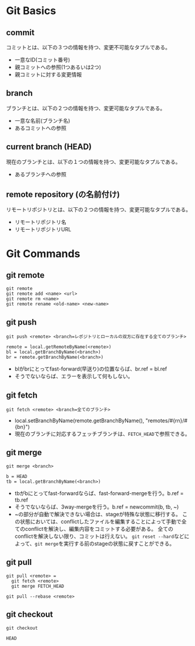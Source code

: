 # Git Basics

## commit
コミットとは、以下の３つの情報を持つ、変更不可能なタプルである。
* 一意なID(コミット番号)
* 親コミットへの参照(1つあるいは2つ)
* 親コミットに対する変更情報

## branch
ブランチとは、以下の２つの情報を持つ、変更可能なタプルである。
* 一意な名前(ブランチ名)
* あるコミットへの参照

## current branch (HEAD)
現在のブランチとは、以下の１つの情報を持つ、変更可能なタプルである。
* あるブランチへの参照

## remote repository (の名前付け)
リモートリポジトリとは、以下の２つの情報を持つ、変更可能なタプルである。
* リモートリポジトリ名
* リモートリポジトリURL

# Git Commands

## git remote
```
git remote
git remote add <name> <url>
git remote rm <name>
git remote rename <old-name> <new-name>
```

## git push
```
git push <remote> <branch=レポジトリとローカルの双方に存在する全てのブランチ>

remote = local.getRemoteByName(<remote>)
bl = local.getBranchByName(<branch>)
br = remote.getBranchByName(<branch>)
```
* blがbrにとってfast-forward(早送り)の位置ならば、br.ref = bl.ref
* そうでないならば、エラーを表示して何もしない。

## git fetch
```
git fetch <remote> <branch=全てのブランチ>
```
* local.setBranchByName(remote.getBranchByName(<branch>), "remotes/#{rn}/#{bn}")
* 現在のブランチに対応するフェッチブランチは、`FETCH_HEAD`で参照できる。

## git merge
```
git merge <branch>

b = HEAD
tb = local.getBranchByName(<branch>)
```
* tbがbにとってfast-forwardならば、fast-forward-mergeを行う。b.ref = tb.ref
* そうでないならば、3way-mergeを行う。b.ref = newcommit(b, tb, ~)
* ~の部分が自動で解決できない場合は、stageが特殊な状態に移行する。
この状態においては、conflictしたファイルを編集することによって手動で全てのconflictを解決し、編集内容をコミットする必要がある。
全てのconflictを解決しない限り、コミットは行えない。
`git reset --hard`などによって、`git merge`を実行する前のstageの状態に戻すことができる。

## git pull
```
git pull <remote> =
  git fetch <remote>
  git merge FETCH_HEAD

git pull --rebase <remote>  
```

## git checkout
```
git checkout
```
`HEAD`
